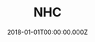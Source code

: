 ---
title: NHC
metaDescription:
date: 2018-01-01T00:00:00.000Z
summary: Company website for New Horizon Communications. The site features a blog, case studies, data sheets, and various contact forms.
link: https://nhcgrp.com/
buttonText: Visit Site
image: /static/img/projects/nhc.jpg
tags:
  - WordPress
  - HTML
  - CSS
  - PHP
  - jQuery
---